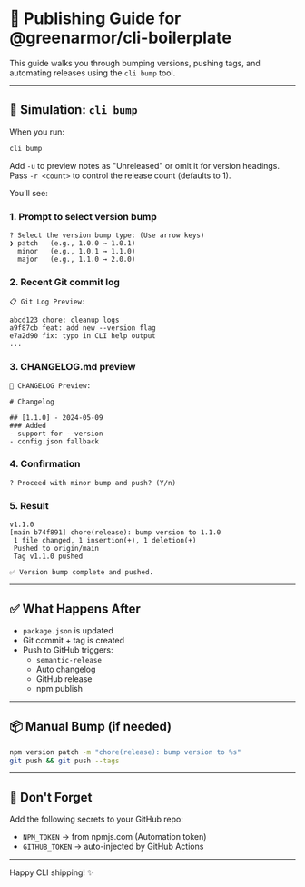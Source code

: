 # 🚀 Publishing Guide for @greenarmor/cli-boilerplate

This guide walks you through bumping versions, pushing tags, and automating releases using the `cli bump` tool.

---

## 🧪 Simulation: `cli bump`

When you run:

```bash
cli bump
```

Add `-u` to preview notes as "Unreleased" or omit it for version headings. Pass `-r <count>` to control the release count (defaults to 1).

You’ll see:

### 1. Prompt to select version bump

```
? Select the version bump type: (Use arrow keys)
❯ patch   (e.g., 1.0.0 → 1.0.1)
  minor   (e.g., 1.0.1 → 1.1.0)
  major   (e.g., 1.1.0 → 2.0.0)
```

### 2. Recent Git commit log

```
📋 Git Log Preview:

abcd123 chore: cleanup logs
a9f87cb feat: add new --version flag
e7a2d90 fix: typo in CLI help output
...
```

### 3. CHANGELOG.md preview

```
📄 CHANGELOG Preview:

# Changelog

## [1.1.0] - 2024-05-09
### Added
- support for --version
- config.json fallback
```

### 4. Confirmation

```
? Proceed with minor bump and push? (Y/n)
```

### 5. Result

```
v1.1.0
[main b74f891] chore(release): bump version to 1.1.0
 1 file changed, 1 insertion(+), 1 deletion(+)
 Pushed to origin/main
 Tag v1.1.0 pushed

✅ Version bump complete and pushed.
```

---

## ✅ What Happens After

- `package.json` is updated
- Git commit + tag is created
- Push to GitHub triggers:
  - `semantic-release`
  - Auto changelog
  - GitHub release
  - npm publish

---

## 📦 Manual Bump (if needed)

```bash
npm version patch -m "chore(release): bump version to %s"
git push && git push --tags
```

---

## 🔐 Don't Forget

Add the following secrets to your GitHub repo:

- `NPM_TOKEN` → from npmjs.com (Automation token)
- `GITHUB_TOKEN` → auto-injected by GitHub Actions

---

Happy CLI shipping! ✨
